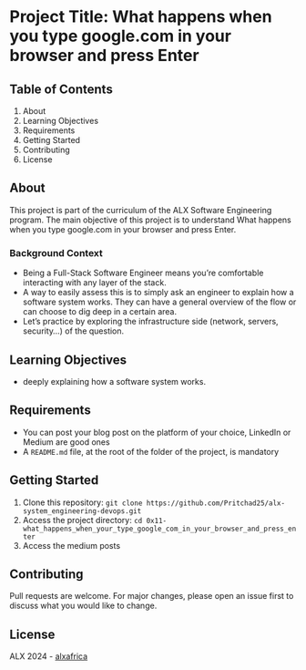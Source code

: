 # Project Title: What happens when you type google.com in your browser and press Enter

## Table of Contents
1. About
2. Learning Objectives
3. Requirements
4. Getting Started
5. Contributing
6. License

## About <a name="about"></a>
This project is part of the curriculum of the ALX Software Engineering program. The main objective of this project is to understand What happens when you type google.com in your browser and press Enter.
### Background Context
- Being a Full-Stack Software Engineer means you’re comfortable interacting with any layer of the stack.
- A way to easily assess this is to simply ask an engineer to explain how a software system works. They can have a general overview of the flow or can choose to dig deep in a certain area.
- Let’s practice by exploring the infrastructure side (network, servers, security…) of the question.

## Learning Objectives <a name="learning-objectives"></a>
- deeply explaining how a software system works.

## Requirements <a name="requirements"></a>
- You can post your blog post on the platform of your choice, LinkedIn or Medium are good ones
- A `README.md` file, at the root of the folder of the project, is mandatory

## Getting Started <a name="getting-started"></a>
1. Clone this repository: `git clone https://github.com/Pritchad25/alx-system_engineering-devops.git`
2. Access the project directory: `cd 0x11-what_happens_when_your_type_google_com_in_your_browser_and_press_enter`
3. Access the medium posts

## Contributing <a name="contributing"></a>
Pull requests are welcome. For major changes, please open an issue first to discuss what you would like to change.

## License <a name="license"></a>
ALX 2024 - [alxafrica](https://www.alxafrica.com)
